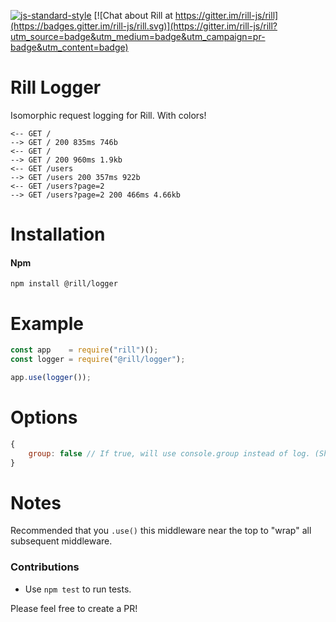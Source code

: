 [![js-standard-style](https://img.shields.io/badge/code%20style-standard-brightgreen.svg)](http://standardjs.com/)
[![Chat about Rill at https://gitter.im/rill-js/rill](https://badges.gitter.im/rill-js/rill.svg)](https://gitter.im/rill-js/rill?utm_source=badge&utm_medium=badge&utm_campaign=pr-badge&utm_content=badge)

# Rill Logger
Isomorphic request logging for Rill. With colors!

```console
<-- GET /
--> GET / 200 835ms 746b
<-- GET /
--> GET / 200 960ms 1.9kb
<-- GET /users
--> GET /users 200 357ms 922b
<-- GET /users?page=2
--> GET /users?page=2 200 466ms 4.66kb
```

# Installation

#### Npm
```console
npm install @rill/logger
```

# Example

```javascript
const app    = require("rill")();
const logger = require("@rill/logger");

app.use(logger());
```

# Options

```js
{
	group: false // If true, will use console.group instead of log. (Shims in node)
}
```

# Notes
Recommended that you `.use()` this middleware near the top to "wrap" all subsequent middleware.


### Contributions

* Use `npm test` to run tests.

Please feel free to create a PR!
